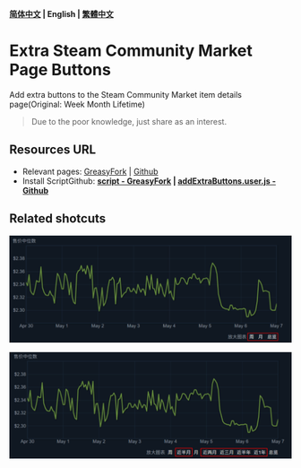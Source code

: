 **[简体中文](README.md) | English | [繁體中文](README.zh-TW.md)**

# Extra Steam Community Market Page Buttons
Add extra buttons to the Steam Community Market item details page(Original: Week Month Lifetime)

> Due to the poor knowledge, just share as an interest. 

## Resources URL
- Relevant pages: [GreasyFork](https://greasyfork.org/zh-CN/scripts/440814) | [Github](https://github.com/guchenfeng/ExtraSteamMarketPageButtons)
- Install ScriptGithub: **[script - GreasyFork](https://greasyfork.org/zh-CN/scripts/440814) | [addExtraButtons.user.js - Github](https://github.com/guchenfeng/ExtraSteamMarketPageButtons/raw/main/addExtraButtons.user.js)**

## Related shotcuts
![shotcut1](./resources/shotcut-1.png)

![shotcut2](./resources/shotcut-2.png)
